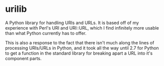 urilib
======

A Python library for handling URIs and URLs. It is based off of my experience
with Perl's URI and URI::URL, which I find infinitely more usable than what
Python currently has to offer.

This is also a response to the fact that there isn't much along the lines of
processing URIs/URLs in Python, and it took all the way until 2.7 for Python to
get a function in the standard library for breaking apart a URL into it's
component parts.
